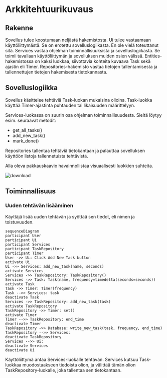 # Arkkitehtuurikuvaus

## Rakenne

Sovellus tulee koostumaan neljästä hakemistosta. Ui tulee vastaamaan käyttöliittymästä. Se on erotettu sovelluslogiikasta. En ole vielä toteuttanut sitä. Services vastaa ohjelman toiminnallisuuksista ja
sovelluslogiikasta. Se toimii tavallaan käyttöliittymän ja sovelluksen muiden osien välissä. Entities- hakemistossa on kaksi luokkaa, siivottavia kohteita kuvaava Task
sekä ajastin eli Timer. Repositories-hakemisto vastaa tietojen tallentamisesta ja tallennettujen tietojen hakemisesta tietokannasta.

## Sovelluslogiikka

Sovellus käsittelee tehtäviä Task-luokan mukaisina olioina. Task-luokka käyttää Timer-ajastinta puhtauden tai likaisuuden määrittelyyn.

Services-luokassa on suurin osa ohjelman toiminnallisuudesta. Sieltä löytyy esim. seuraavat metodit:
- get_all_tasks() 
- add_new_task()
- mark_done()

Repositories tallentaa tehtäviä tietokantaan ja palauttaa sovelluksen käyttöön listoja tallennetuista tehtävistä.

Alla oleva pakkauskaavio havainnollistaa visuaalisesti luokkien suhteita.

![download](https://user-images.githubusercontent.com/117164741/205582043-65f0893c-3fbd-4b74-8052-98ddc0d4c3ff.png)

## Toiminnallisuus

### Uuden tehtävän lisääminen

Käyttäjä lisää uuden tehtävän ja syöttää sen tiedot, eli nimen ja toistuvuuden.

```mermaid
sequenceDiagram
participant User
participant Ui
participant Services
participant TaskRepository
participant Timer
User ->> Ui: Click Add New Task button
activate Ui
Ui ->> Services: add_new_task(name, seconds)
activate Services
Services ->> TaskRepository: TaskRepository()
Services ->> Task: Task(name, frequency=timedelta(seconds=seconds))
activate Task
Task ->> Timer: Timer(frequency)
Task -->> Services: task
deactivate Task
Services ->> TaskRepository: add_new_task(task)
activate TaskRepository
TaskRepository ->> Timer: set()
activate Timer
Timer -->> TaskRepository: end_time
deactivate Timer
TaskRepository ->> Database: write_new_task(task, frequency, end_time)
TaskRepository -->> Services: 
deactivate TaskRepository
Services -->> Ui: 
deactivate Services
deactivate Ui
```

Käyttöliittymä antaa Services-luokalle tehtävän. Services kutsuu Task-luokkaa muodostaakseen tiedoista olion, ja välittää tämän olion TaskRepository-luokalle, joka
tallentaa sen tietokantaan.
